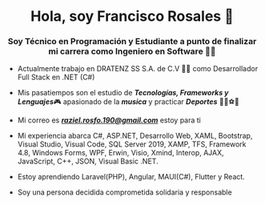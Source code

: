 <h1 align="center">Hola, soy Francisco Rosales 🤜 </h1>
<h3 align="center">Soy Técnico en Programación y Estudiante a punto de finalizar mi carrera como Ingeniero en Software 👨‍🎓</h3>

- Actualmente trabajo en DRATENZ SS S.A. de C.V 🧑‍💻 como Desarrollador Full Stack en .NET (C#)

- Mis pasatiempos son el estudio de ***Tecnologías, Frameworks y Lenguajes***🎮
  apasionado de la ***musica*** y practicar ***Deportes*** 🚴‍♂️⚽🥅

- Mi correo es ***raziel.rosfo.190@gmail.com*** estoy para ti

- Mi experiencia abarca C#, ASP.NET, Desarrollo Web, XAML, Bootstrap, Visual Studio, Visual Code, SQL Server 2019, XAMP, TFS, Framework 4.8, Windows Forms,
  WPF, Erwin, Visio, Xmind, Interop, AJAX, JavaScript, C++, JSON, Visual Basic .NET.

- Estoy aprendiendo Laravel(PHP), Angular, MAUI(C#), Flutter y React.

- Soy una persona decidida comprometida solidaria y responsable
